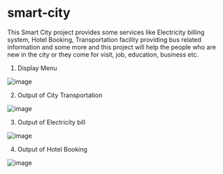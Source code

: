 # smart-city

This Smart City project provides some services like Electricity billing system, Hotel Booking, Transportation facility providing bus related information and some more and this project will help the people who are new in the city or they come for visit, job, education, business etc.

1) Display Menu

![image](https://github.com/user-attachments/assets/4564621f-6dfa-4d82-9069-8911ed9f737b)

2)	Output of City Transportation

![image](https://github.com/user-attachments/assets/cc4e8f39-d88d-4ae8-abd1-50e38339886b)

3)	Output of Electricity bill

![image](https://github.com/user-attachments/assets/a12728e6-fa7d-4e4f-9356-0bb04cc30e3f)

4)	Output of Hotel Booking

![image](https://github.com/user-attachments/assets/a00edf3b-c4c3-47a3-a5c7-39970f7fecb5)

